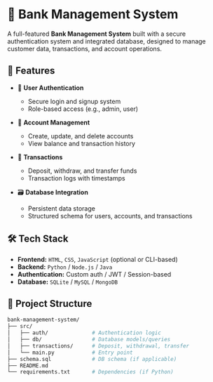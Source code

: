
# 🏦 Bank Management System

A full-featured **Bank Management System** built with a secure authentication system and integrated database, designed to manage customer data, transactions, and account operations.

## 🚀 Features

- 🔐 **User Authentication**  
  - Secure login and signup system  
  - Role-based access (e.g., admin, user)

- 🧾 **Account Management**  
  - Create, update, and delete accounts  
  - View balance and transaction history

- 💸 **Transactions**  
  - Deposit, withdraw, and transfer funds  
  - Transaction logs with timestamps

- 🗃️ **Database Integration**  
  - Persistent data storage  
  - Structured schema for users, accounts, and transactions

## 🛠️ Tech Stack

- **Frontend:** `HTML`, `CSS`, `JavaScript` (optional or CLI-based)
- **Backend:** `Python` / `Node.js` / `Java`
- **Authentication:** Custom auth / JWT / Session-based
- **Database:** `SQLite` / `MySQL` / `MongoDB`

## 📁 Project Structure

```bash
bank-management-system/
├── src/
│   ├── auth/              # Authentication logic
│   ├── db/                # Database models/queries
│   ├── transactions/      # Deposit, withdrawal, transfer
│   └── main.py            # Entry point
├── schema.sql             # DB schema (if applicable)
├── README.md
└── requirements.txt       # Dependencies (if Python)
